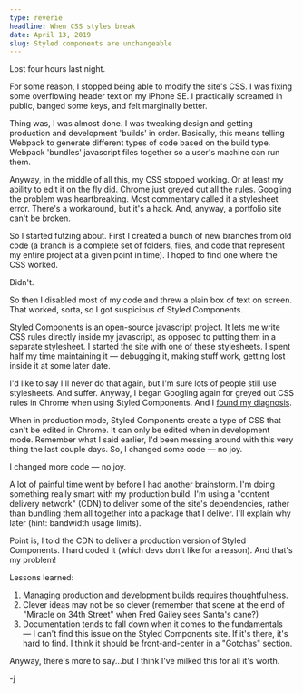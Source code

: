 ```yaml
---
type: reverie
headline: When CSS styles break
date: April 13, 2019
slug: Styled components are unchangeable 
---
```


Lost four hours last night.

For some reason, I stopped being able to modify the site's CSS. I was fixing some overflowing header text on my iPhone SE. I practically screamed in public, banged some keys, and felt marginally better. 

Thing was, I was almost done. I was tweaking design and getting production and development 'builds' in order. Basically, this means telling Webpack to generate different types of code based on the build type. Webpack 'bundles' javascript files together so a user's machine can run them.

Anyway, in the middle of all this, my CSS stopped working. Or at least my ability to edit it on the fly did. Chrome just greyed out all the rules. Googling the problem was heartbreaking. Most commentary called it a stylesheet error. There's a workaround, but it's a hack. And, anyway, a portfolio site can't be broken.

So I started futzing about. First I created a bunch of new branches from old code (a branch is a complete set of folders, files, and code that represent my entire project at a given point in time). I hoped to find one where the CSS worked. 

Didn't. 

So then I disabled most of my code and threw a plain box of text on screen. That worked, sorta, so I got suspicious of Styled Components.

Styled Components is an open-source javascript project. It lets me write CSS rules directly inside my javascript, as opposed to putting them in a separate stylesheet. I started the site with one of these stylesheets. I spent half my time maintaining it — debugging it, making stuff work, getting lost inside it at some later date.

I'd like to say I'll never do that again, but I'm sure lots of people still use stylesheets. And suffer. Anyway, I began Googling again for greyed out CSS rules in Chrome when using Styled Components. And I [found my diagnosis](https://stackoverflow.com/questions/51544215/styled-component-styles-are-disabled-in-chrome-devtools).

When in production mode, Styled Components create a type of CSS that can't be edited in Chrome. It can only be edited when in development mode. Remember what I said earlier, I'd been messing around with this very thing the last couple days. So, I changed some code — no joy. 

I changed more code — no joy.

A lot of painful time went by before I had another brainstorm. I'm doing something really smart with my production build. I'm using a "content delivery network" (CDN) to deliver some of the site's dependencies, rather than bundling them all together into a package that I deliver. I'll explain why later (hint: bandwidth usage limits). 

Point is, I told the CDN to deliver a production version of Styled Components. I hard coded it (which devs don't like for a reason). And that's my problem! 

Lessons learned:

1. Managing production and development builds requires thoughtfulness.
2. Clever ideas may not be so clever (remember that scene at the end of "Miracle on 34th Street" when Fred Gailey sees Santa's cane?)
3. Documentation tends to fall down when it comes to the fundamentals — I can't find this issue on the Styled Components site. If it's there, it's hard to find. I think it should be front-and-center in a "Gotchas" section.

Anyway, there's more to say...but I think I've milked this for all it's worth.

-j